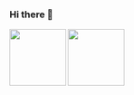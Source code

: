 ### Hi there 👋
<a href="https://github.com/anuraghazra/github-readme-stats">
   <img align="left" height="100px" src="https://github-readme-stats.vercel.app/api?username=S-Koiso&count_private=true&show_icons=true&theme=monokai" />
</a>
<a href="https://github.com/anuraghazra/github-readme-stats">
   <img align="left" height="100px" src="https://github-readme-stats.vercel.app/api/pin/?username=S-Koiso&repo=opa-deworming&theme=monokai" />
</a>

<!--
  <a href="https://github.com/anuraghazra/github-readme-stats">
    <img align="left" src="https://github-readme-stats.vercel.app/api/top-langs/?username=S-Koiso&layout=compact&theme=monokai" />
  </a>
<p align="left"> 
  <a href="https://github.com/S-Koiso/S-Koiso/">
    <img src="https://komarev.com/ghpvc/?username=S-Koiso" alt="S-Koiso" />
  </a>
</p>

-->

<!--
**S-Koiso/S-Koiso** is a ✨ _special_ ✨ repository because its `README.md` (this file) appears on your GitHub profile.

Here are some ideas to get you started:

- 🔭 I’m currently working on ...
- 🌱 I’m currently learning ...
- 👯 I’m looking to collaborate on ...
- 🤔 I’m looking for help with ...
- 💬 Ask me about ...
- 📫 How to reach me: ...
- 😄 Pronouns: ...
- ⚡ Fun fact: ...
-->
